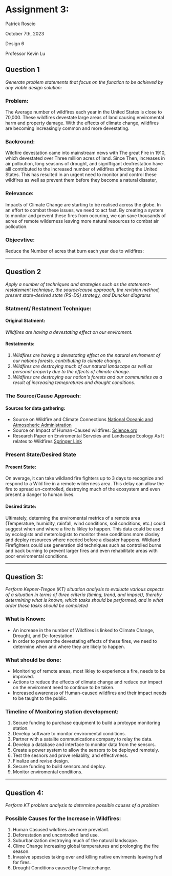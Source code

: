 # Assignment 3:
Patrick Roscio

October 7th, 2023

Design 6

Professor Kevin Lu

## Question 1
*Generate problem statements that focus on the function to be achieved by any viable design solution:*

### Problem:
The Average number of wildfires each year in the United States is close to 70,000. These wildfires devestate large areas of land causing enviromental harm and property damage. With the effects of climate change, wildfires are becoming increasingly common and more devestating.

### Backround: 
Wildfire devestation came into mainstream news with The great Fire in 1910, which devestated over Three million acres of land. Since Then, increases in air polloution, long seasons of drought, and signiffigant deofrestation have alll contributed to the increased number of wildfires affecting the United States. This has resulted in an urgent need to monitor and control these wildfires as well as prevent them before they become a natural disaster, 

### Relevance: 
Impacts of Climate Change are starting to be realised across the globe. In an effort to combat these issues, we need to act fast. By creating a system to monitor and prevent these fires from occuring, we can save thousands of acres of remote wilderness leaving more natural resources to combat air polloution. 

### Objecvtive:
Reduce the Number of acres that burn each year due to wildfires: 

---
## Question 2
*Apply a number of techniques and strategies such as the statement-restatement technique, the source/cause approach, the revision method, present state-desired state (PS-DS) strategy, and Duncker diagrams*

### Statment/ Restatment Technique:

#### Original Statment:
  *Wildfires are having a devestating effect on our enviroment.*

#### Restatments:
1. *Wildfires are having a devestating effect on the natural enviroment of our nations forests, contributing to climate change.*
2. *Wildfires are destroying much of our natural landscape as well as personal property due to the effects of climate change.*
3. *Wildfires are destroying our nation's forests and our communities as a result of increasing temepratures and drought conditions.*

### The Source/Cause Approach:

#### Sources for data gathering: 
 * Source on Wildfire and Climate Connections [National Oceanic and Atmospheric Administration](https://www.noaa.gov/noaa-wildfire/wildfire-climate-connection#:~:text=Research%20shows%20that%20changes%20in,fuels%20during%20the%20fire%20season.)
 * Source on Impact of Human-Caused wildfires: [Science.org](https://www.science.org/content/article/human-sparked-wildfires-are-more-destructive-those-caused-nature)
 * Research Paper on Enviromental Servcies and Landscape Ecology As It relates to Wildfires [Springer Link](https://link.springer.com/article/10.1007/s10980-019-00832-9)


### Present State/Desired State

#### Present State:
On average, it can take wildland fire fighters up to 3 days to recognize and respond to a Wild fire in a remote wilderness area. This delay can allow the fire to spread un-controlled, destroying much of the ecosystem and even present a danger to human lives. 

#### Desired State: 
Ultimately, determing the enviromental metrics of a remote area (Temperature, humidity, rainfall, wind conditions, soil conditions, etc.) could suggest when and where a fire is likley to happen. This data could be used by ecologists and meterologists to monitor these conditions more closley and deploy resources where needed before a disaster happens. Wildland Firefighters could use generation old techniques such as controlled burns and back burning to prevent larger fires and even rehabilitate areas with poor enviromental conditions.

___
## Question 3:
*Perform Kepner-Tregoe (KT) situation analysis to evaluate various aspects of a situation in terms of three criteria (timing, trend, and impact), thereby determining what is known, which tasks should be performed, and in what order these tasks should be completed*

### What is Known: 
 * An increase in the number of Wildfires is linked to Climate Change, Drought, and De-forestation. 
 * In order to prevent the devestating effects of these fires, we need to determine when and where they are likely to happen. 

### What should be done: 
 * Monitoring of remote areas, most likley to experience a fire, needs to be improved. 
 * Actions to reduce the effects of climate change and reduce our impact on the enviroment need to continue to be taken.
 * Increased awareness of Human-caused wildfires and their impact needs to be taught to the public.

### Timeline of Monitoring station development:
1. Secure funding to purchase equipment to build a protoype monitoring station. 
2. Develop software to monitor enviromental conditions.
3. Partner with a satalite communications company to relay the data. 
4. Develop a database and interface to monitor data from the sensors. 
5. Create a power system to allow the sensors to be deployed remotely. 
6. Test the sesnors and prove reliablity, and effectivness. 
7. Finalize and revise design. 
8. Secure funding to build sensors and deploy.
9. Monitor enviromental conditions.

---
## Question 4:
*Perform KT problem analysis to determine possible causes of a problem*

### Possible Causes for the Increase in Wildfires:
1. Human Casused wildfires are more prevelant. 
2. Deforestation and uncontrolled land use. 
3. Suburbanization destroying much of the natural landscape. 
4. Clime Change increasing global temperatures and prolonging the fire season.
5. Invasive spescies taking over and killing native envirments leaving fuel for fires. 
6. Drought Conditions caused by Climatechange.


